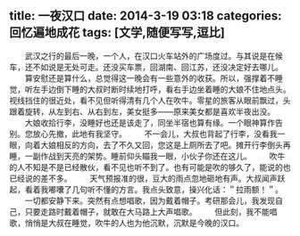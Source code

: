 title: 一夜汉口
date: 2014-3-19 03:18
categories: 回忆遍地成花
tags: [文学,随便写写,逗比]
---
　　武汉之行的最后一晚，一个人，在汉口火车站外的广场度过。与其说是在候车，还不如说是无处可走。还没买车票，回湖南、回江苏，还没决定好去哪儿。
　　算安慰还是算什么，总觉得这一晚会有一些意外的收获。所以，强撑着不睡觉，听左手边倒下睡的大叔时断时续地打呼，看右手边坐着睡的大娘不住地点头。视线挡住的很近处，看不见但听得清有几个人在吹牛。零星的旅客从眼前飘过，头跟着旋转，从左到右、从右到左，美女挺多——原来美女都是喜欢半夜出没。
　　大娘收拾行李，没睡好也还是该走了，同坐半宿也算有缘。一个眼神算作告别。您放心先撤，此地有我坚守。
　　不一会儿，大叔也背起了行李，没看我一眼，向着大娘相反的方向，去了不久又回，您这是上厕所去了吧。摊开行李倒头再睡，一副作战到天亮的架势。睡前仰头瞄我一眼，小伙子你还在这儿。
　　吹牛的人不知是不是已经散伙，看不见也听不到了。也有可能是吹的够久了，能说的也已经说的差不多。
　　天气预报准的很，豆大的雨点忽地砸地有声。大叔闻声跃起，看着我嘟囔了几句听不懂的方言。我点头致意，操兴化话：＂拉雨额！＂。
　　一切都安静下来。突然有点想唱歌，因为戴着帽子。考研那会儿，我发现自己，只要走路时戴着帽子，就敢在大马路上大声唱歌。
　　但此刻，我不能唱歌，悄悄是大叔在睡觉，吹牛的人也为他沉默，沉默是今晚的汉口。